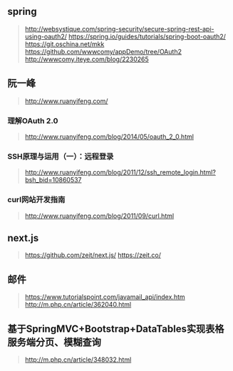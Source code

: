 ## spring
> http://websystique.com/spring-security/secure-spring-rest-api-using-oauth2/
> https://spring.io/guides/tutorials/spring-boot-oauth2/
> https://git.oschina.net/mkk
> https://github.com/wwwcomy/appDemo/tree/OAuth2
> http://wwwcomy.iteye.com/blog/2230265
## 阮一峰
> http://www.ruanyifeng.com/
### 理解OAuth 2.0
> http://www.ruanyifeng.com/blog/2014/05/oauth_2_0.html
### SSH原理与运用（一）：远程登录
> http://www.ruanyifeng.com/blog/2011/12/ssh_remote_login.html?bsh_bid=10860537
### curl网站开发指南
> http://www.ruanyifeng.com/blog/2011/09/curl.html
## next.js
> https://github.com/zeit/next.js/
> https://zeit.co/
## 邮件
> https://www.tutorialspoint.com/javamail_api/index.htm
> http://m.php.cn/article/362040.html
## 基于SpringMVC+Bootstrap+DataTables实现表格服务端分页、模糊查询
> http://m.php.cn/article/348032.html
